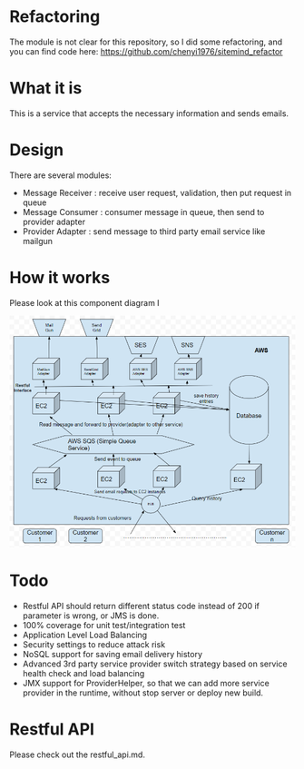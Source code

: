 # Refactoring

The module is not clear for this repository, so I did some refactoring, and you can find code here: https://github.com/chenyi1976/sitemind_refactor

# What it is

This is a service that accepts the necessary information and sends emails.

# Design

There are several modules:

- Message Receiver : receive user request, validation, then put request in queue
- Message Consumer : consumer message in queue, then send to provider adapter
- Provider Adapter : send message to third party email service like mailgun

# How it works

Please look at this component diagram I

![alt text](ComponentDiagram.png "component diagram")

# Todo

- Restful API should return different status code instead of 200 if parameter is wrong, or JMS is done.
- 100% coverage for unit test/integration test
- Application Level Load Balancing
- Security settings to reduce attack risk
- NoSQL support for saving email delivery history
- Advanced 3rd party service provider switch strategy based on service health check and load balancing
- JMX support for ProviderHelper, so that we can add more service provider in the runtime, without stop server or deploy new build.

# Restful API 

Please check out the restful_api.md. 

